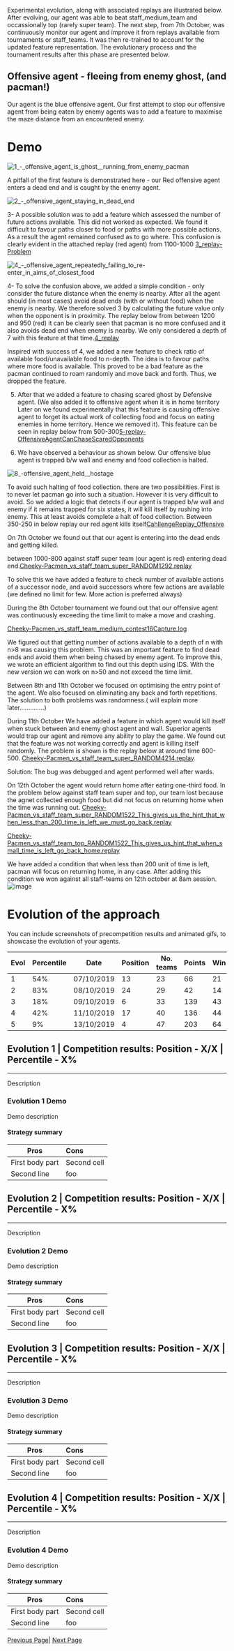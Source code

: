 Experimental evolution, along with associated replays are illustrated below. After evolving, our agent was able to beat staff_medium_team and occassionally top (rarely super team). The next step, from 7th October, was continuously monitor our agent and improve it from replays available from tournaments or staff_teams. It was then re-trained to account for the updated feature representation. The evolutionary process and the tournament results after this phase are presented below.

## Offensive agent - fleeing from enemy ghost, (and pacman!)

Our agent is the blue offensive agent. Our first attempt to stop our offensive agent from being eaten by enemy agents was to add a feature to maximise the maze distance from an encountered enemy. 

# Demo

![1_-_offensive_agent_is_ghost__running_from_enemy_pacman](uploads/1462f1ad37b0b188024a0901a88c6272/1_-_offensive_agent_is_ghost__running_from_enemy_pacman.gif)

A pitfall of the first feature is demonstrated here - our Red offensive agent enters a dead end and is caught by the enemy agent. 

![2_-_offensive_agent_staying_in_dead_end](uploads/3ade853f2b9a113095f31b273ac19f4a/2_-_offensive_agent_staying_in_dead_end.gif)



3- A possible solution was to add a feature which assessed the number of future actions available. This did not worked as expected. We found it difficult to favour paths closer to food or paths with more possible actions. As a result the agent remained confused as to go where. This confusion is clearly evident in the attached replay (red agent) from 1100-1000 [3_replay-Problem](uploads/91cb0bffcb7f3812888045b7d05c7379/3_replay-Problem)


![4_-_offensive_agent_repeatedly_failing_to_re-enter_in_aims_of_closest_food](uploads/1fc4b3b072d59730c30404a1fd70ea0b/4_-_offensive_agent_repeatedly_failing_to_re-enter_in_aims_of_closest_food.gif)

4- To solve the confusion above, we added a simple condition - only consider the future distance when the enemy is nearby. After all the agent should (in most cases) avoid dead ends (with or without food) when the enemy is nearby. We therefore solved 3 by calculating the future value only when the opponent is in proximity.
The replay below from between 1200 and 950 (red) it can be clearly seen that pacman is no more confused and it also avoids dead end when enemy is nearby. We only considered a depth of 7 with this feature at that time.[4_replay](uploads/164dc8bc3345304bd907ec1e40a75c6f/4_replay) 

Inspired with success of 4, we added a new feature to check ratio of available food/unavailable food to n-depth. The idea is to favour paths where more food is available. This proved to be a bad feature as the pacman continued to roam randomly and move back and forth. Thus, we dropped the feature.

5.  After that we added a feature to chasing scared ghost by Defensive agent. (We also added it to offensive agent when it is in home territory Later on we found experimentally that this feature is causing offensive agent to forget its actual work of collecting food and focus on eating enemies in home territory. Hence we removed it). This feature can be seen in replay below from 500-300[5-replay-OffensiveAgentCanChaseScaredOpponents](uploads/e0d9b51713f67a7b2f5afa1c02d32bc4/5-replay-OffensiveAgentCanChaseScaredOpponents)

6. We have observed a behaviour as shown below. Our offensive blue agent is trapped b/w wall and enemy and food collection is halted.

![8_-_offensive_agent_held__hostage_](uploads/4df8370837b6dee5b20d0def584d44ad/8_-_offensive_agent_held__hostage_.gif)

To avoid such halting of food collection. there are two possibilities. First is to never let pacman go into such a situation. However it is very difficult to avoid. So we added a logic that detects if our agent is trapped b/w wall and enemy if it remains trapped for six states, it will kill itself by rushing into enemy. This at least avoids complete a halt of food collection. Between 350-250 in below replay our red agent kills itself[CahllengeReplay_Offensive](uploads/401c3eec83b2eb3d99748ee17cc99380/CahllengeReplay_Offensive)



On 7th October we found out that our agent is entering into the dead ends and getting killed.

between 1000-800 against staff super team (our agent is red) entering dead end.[Cheeky-Pacmen_vs_staff_team_super_RANDOM1292.replay](uploads/0a9d003bd5831487c091254d22582513/Cheeky-Pacmen_vs_staff_team_super_RANDOM1292.replay)

To solve this we have added a feature to check number of available actions of a successor node, and avoid successors where few actions are available (we defined no limit for few. More action is preferred always)


During the 8th October tournament we found out that our offensive agent was continuously exceeding the time limit to make a move and crashing.

[Cheeky-Pacmen_vs_staff_team_medium_contest16Capture.log](uploads/52f1eebb933d3e63e4b05121f3a859c3/Cheeky-Pacmen_vs_staff_team_medium_contest16Capture.log)


We figured out that getting number of actions available to a depth of n with n>8 was causing this problem. This was an important feature to find dead ends and avoid them when being chased by enemy agent. To improve this, we wrote an efficient algorithm to find out this depth using IDS. With the new version we can work on n>50 and not exceed the time limit.


Between 8th and 11th October we focused on optimising the entry point of the agent. We also focused on eliminating any back and forth repetitions. The solution to both problems was randomness.( will explain more later..............)


During 11th October We have added a feature in which agent would kill itself when stuck between and enemy ghost agent and wall. Superior agents would trap our agent and remove any ability to play the game. We found out that the feature was not working correctly and agent is killing itself randomly. The problem is shown is the replay below at around time 600-500.
[Cheeky-Pacmen_vs_staff_team_super_RANDOM4214.replay](uploads/83034c46a0d216eacd086f4e97bd995e/Cheeky-Pacmen_vs_staff_team_super_RANDOM4214.replay).

Solution: The bug was debugged and agent performed well after wards. 


On 12th October the agent would return home after eating one-third food. In the problem below against staff team super and top, our team lost because the agnet collected enough food but did not focus on returning home when the time was running out.
[Cheeky-Pacmen_vs_staff_team_super_RANDOM1522_This_gives_us_the_hint_that_when_less_than_200_time_is_left_we_must_go_back.replay](uploads/2366f79908f4fc80ae96eb7a93b148b0/Cheeky-Pacmen_vs_staff_team_super_RANDOM1522_This_gives_us_the_hint_that_when_less_than_200_time_is_left_we_must_go_back.replay)

[Cheeky-Pacmen_vs_staff_team_top_RANDOM1522_This_gives_us_hint_that_when_small_time_is_left_go_back_home.replay](uploads/358ee05c1abb31112b0bc01ff9407dfc/Cheeky-Pacmen_vs_staff_team_top_RANDOM1522_This_gives_us_hint_that_when_small_time_is_left_go_back_home.replay)

We have added a condition that when less than 200 unit of time is left, pacman will focus on returning home, in any case. After adding this condition we won against all staff-teams on 12th october at 8am session.
![image](uploads/632378307ac162f354ba5ff8d8bdf704/image.png)





# Evolution of the approach

You can include screenshots of precompetition results and animated gifs, to showcase the evolution of your agents.

Evol|Percentile|Date|Position|No. teams|Points|Win|Tie|Lost|TOTAL|FAILED|Score balance|
|--------|---|---|---|---|---|---|---|---|---|---|---|
|1|54%|07/10/2019|13|23|66|21|3|22|46|0|-19|
|2|83%|08/10/2019|24|29|42|14|0|42|56|39|-66|
|3|18%|09/10/2019|6|33|139|43|10|11|64|0|225|
|4|42%|11/10/2019|17|40|136|44|4|30|78|0|-34|
|5|9%|13/10/2019|4|47|203|64|11|17|92|0|447|




## Evolution 1 | Competition results: Position - X/X | Percentile - X%
----

Description

### Evolution 1 Demo

Demo description

#### Strategy summary

| Pros | Cons |
|-----------------|:-------------|
| First body part | Second cell  |
| Second line     | foo          |

## Evolution 2 | Competition results: Position - X/X | Percentile - X%
----

Description

### Evolution 2 Demo

Demo description

#### Strategy summary

| Pros | Cons |
|-----------------|:-------------|
| First body part | Second cell  |
| Second line     | foo          |

## Evolution 3 | Competition results: Position - X/X | Percentile - X%
----

Description

### Evolution 3 Demo

Demo description

#### Strategy summary

| Pros | Cons |
|-----------------|:-------------|
| First body part | Second cell  |
| Second line     | foo          |

## Evolution 4 | Competition results: Position - X/X | Percentile - X%
----

Description

### Evolution 4 Demo

Demo description

#### Strategy summary

| Pros | Cons |
|-----------------|:-------------|
| First body part | Second cell  |
| Second line     | foo          |

[Previous Page](/3_approach_evolution)| [Next Page](/4_conclusion)